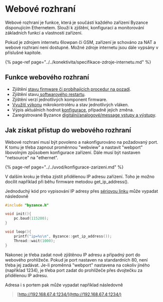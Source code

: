 # Webové rozhraní

Webové rozhraní je funkce, která je součástí každého zařízení Byzance disponujícím Ethernetem. Slouží k zjištění, konfiguraci a monitorování základních funkcí a vlastností zařízení.

Pokud je zdrojem internetu 6lowpan či GSM, zařízení je schováno za NAT a webové rozhraní není dostupné. Možné zdroje internetu jsou dále vypsány v příslušné kapitole.

{% page-ref page="../../konektivita/specifikace-zdroje-internetu.md" %}

## Funkce webového rozhraní

* Zjištění [stavu firmware či probíhajících procedur na pozadí](spravce-firmware.md).
* Zjištění stavu[ softwarového restartu](zakladni-prehled.md).
* Zjištění verzí jednotlivých komponent firmware.
* [Využití výkonu](../vytizeni-zarizeni.md) mikrokontroléru a stav jednotlivých vláken.
* Výpis aktuálních hodnot [konfigurace](../../uvod/konfigurace-zarizeni.md), případně jejich změna.
* Zaregistrované Byzance [digitální/analogové/message vstupy a výstupy](../../programovani-hw/vstupy-a-vystupy-do-portalu.md).

## Jak získat přístup do webového rozhraní

Webové rozhraní musí být povoleno a nakonfigurováno na požadovaný port. K tomu je třeba zapnout proměnnou "webview" a nastavit "webport" libovolným způsobem konfigurace zařízení. Dále musí být nastaven "netsource" na "ethernet".

{% page-ref page="../../uvod/konfigurace-zarizeni.md" %}

V dalším kroku je třeba zjistit přidělenou IP adresu zařízení. Toho je možno docílit například při běhu firmware metodou get\_ip\_address\(\).

Jednoduchý kód pro vypisování IP adresy přes [sériovou linku](../../tutorialy/komunikace-po-seriove-lince-uart-s-pc/konfigurace-seriove-linky-v-pc.md) může vypadat následovně

```cpp
#include "byzance.h"

void init(){
	pc.baud(115200);
}

void loop(){
	printf("ip=%s\n", Byzance::get_ip_address());
	Thread::wait(1000);
}
```

Nakonec je třeba zadat nově zjištěnou IP adresu a případný port do webového prohlížeče. Pokud je port nastaven na standardních 80, není třeba jej zadávat. Je-li proměnná "webport" nastavena na cokoliv jiného \(například 1234\), je třeba port zadat do prohlížeče přes dvojtečku za přidělenou IP adresu.

Adresa i s portem pak může vypadat například následovně

> [http://192.168.67.4:1234/](http://192.168.67.4:1234/)

